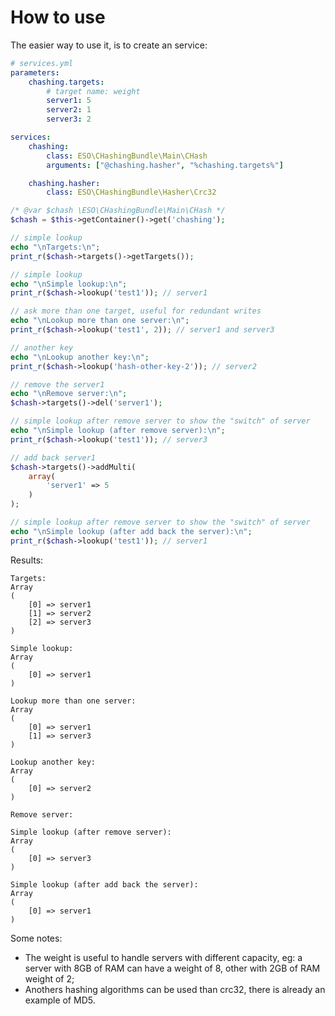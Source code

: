 How to use
=============================

The easier way to use it, is to create an service:

```yaml
# services.yml
parameters:
    chashing.targets:
        # target name: weight
        server1: 5
        server2: 1
        server3: 2

services:
    chashing:
        class: ESO\CHashingBundle\Main\CHash
        arguments: ["@chashing.hasher", "%chashing.targets%"]

    chashing.hasher:
        class: ESO\CHashingBundle\Hasher\Crc32
```

```php
/* @var $chash \ESO\CHashingBundle\Main\CHash */
$chash = $this->getContainer()->get('chashing');

// simple lookup
echo "\nTargets:\n";
print_r($chash->targets()->getTargets());

// simple lookup
echo "\nSimple lookup:\n";
print_r($chash->lookup('test1')); // server1

// ask more than one target, useful for redundant writes
echo "\nLookup more than one server:\n";
print_r($chash->lookup('test1', 2)); // server1 and server3

// another key
echo "\nLookup another key:\n";
print_r($chash->lookup('hash-other-key-2')); // server2

// remove the server1
echo "\nRemove server:\n";
$chash->targets()->del('server1');

// simple lookup after remove server to show the "switch" of server
echo "\nSimple lookup (after remove server):\n";
print_r($chash->lookup('test1')); // server3

// add back server1
$chash->targets()->addMulti(
    array(
        'server1' => 5
    )
);

// simple lookup after remove server to show the "switch" of server
echo "\nSimple lookup (after add back the server):\n";
print_r($chash->lookup('test1')); // server1
```

Results:
```
Targets:
Array
(
    [0] => server1
    [1] => server2
    [2] => server3
)

Simple lookup:
Array
(
    [0] => server1
)

Lookup more than one server:
Array
(
    [0] => server1
    [1] => server3
)

Lookup another key:
Array
(
    [0] => server2
)

Remove server:

Simple lookup (after remove server):
Array
(
    [0] => server3
)

Simple lookup (after add back the server):
Array
(
    [0] => server1
)
```

Some notes:
* The weight is useful to handle servers with different capacity, eg: a server with 8GB of RAM can have a weight of 8, other with 2GB of RAM weight of 2;
* Anothers hashing algorithms can be used than crc32, there is already an example of MD5.
